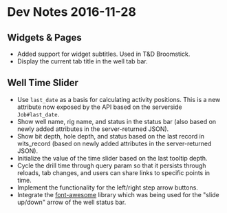 # Dev Notes 2016-11-28

## Widgets & Pages

* Added support for widget subtitles. Used in T&D Broomstick.
* Display the current tab title in the well tab bar.

## Well Time Slider

* Use `last_date` as a basis for calculating activity positions. This is a new attribute now exposed by the API based on the serverside `Job#last_date`.
* Show well name, rig name, and status in the status bar (also based on newly added attributes in the server-returned JSON).
* Show bit depth, hole depth, and status based on the last record in wits_record (based on newly added attributes in the server-returned JSON).
* Initialize the value of the time slider based on the last tooltip depth.
* Cycle the drill time through query param so that it persists through reloads, tab changes, and users can share links to specific points in time.
* Implement the functionality for the left/right step arrow buttons.
* Integrate the [font-awesome](https://github.com/FortAwesome/Font-Awesome) library which was being used for the "slide up/down" arrow of the well status bar.
